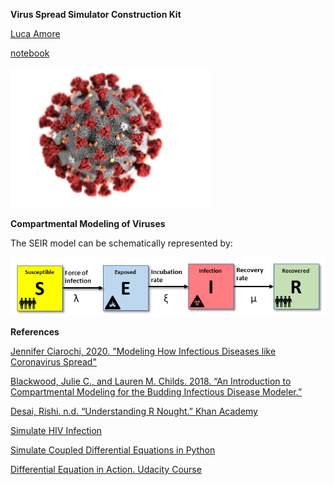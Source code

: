 **Virus Spread Simulator Construction Kit**

[Luca Amore](https://www.lucaamore.com)

[notebook](https://github.com/lookee/seir-model/blob/master/SEIR_model.ipynb)

![COVID-19](https://github.com/lookee/seir-model/blob/master/img/virus.jpg?raw=true)

**Compartmental Modeling of Viruses**

The SEIR model can be schematically represented by:

![SEIR](https://github.com/lookee/seir-model/blob/master/img/SEIR_block_model.png?raw=true)

**References**

[Jennifer Ciarochi, 2020. "Modeling How Infectious Diseases like Coronavirus Spread"](https://triplebyte.com/blog/modeling-infectious-diseases)

[Blackwood, Julie C., and Lauren M. Childs. 2018. “An Introduction to Compartmental Modeling for the Budding Infectious Disease Modeler.”](https://www.tandfonline.com/doi/full/10.1080/23737867.2018.1509026)

[Desai, Rishi. n.d. “Understanding R Nought.” Khan Academy](https://www.khanacademy.org/science/health-and-medicine/current-issues-in-health-and-medicine/ebola-outbreak/v/understanding-r-nought?modal=1)

[Simulate HIV Infection](https://apmonitor.com/pdc/index.php/Main/SimulateHIV)

[Simulate Coupled Differential Equations in Python](https://youtu.be/zRMmiBMjP9o)

[Differential Equation in Action. Udacity Course](https://www.udacity.com/course/differential-equations-in-action--cs222)

